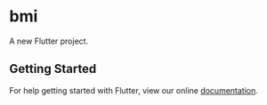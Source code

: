 # bmi

A new Flutter project.

## Getting Started

For help getting started with Flutter, view our online
[documentation](https://flutter.io/).
